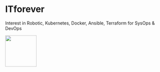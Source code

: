 # ITforever
Interest in Robotic, Kubernetes, Docker, Ansible, Terraform for SysOps & DevOps

<img src="./tree/ITforever/Wall-e_Docs/wall-e.png" width="100"/>
